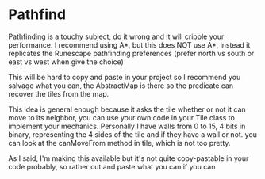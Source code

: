 # Pathfind

Pathfinding is a touchy subject, do it wrong and it will cripple your performance. I recommend using A*, but this does NOT use A*, instead it replicates the Runescape pathfinding preferences (prefer north vs south or east vs west when give the choice)

This will be hard to copy and paste in your project so I recommend you salvage what you can, the AbstractMap is there so the predicate can recover the tiles from the map.

This idea is general enough because it asks the tile whether or not it can move to its neighbor, you can use your own code in your Tile class to implement your mechanics. Personally I have walls from 0 to 15, 4 bits in binary, representing the 4 sides of the tile and if they have a wall or not. you can look at the canMoveFrom method in tile, which is not too pretty.

As I said, I'm making this available but it's not quite copy-pastable in your code probably, so rather cut and paste what you can if you can
